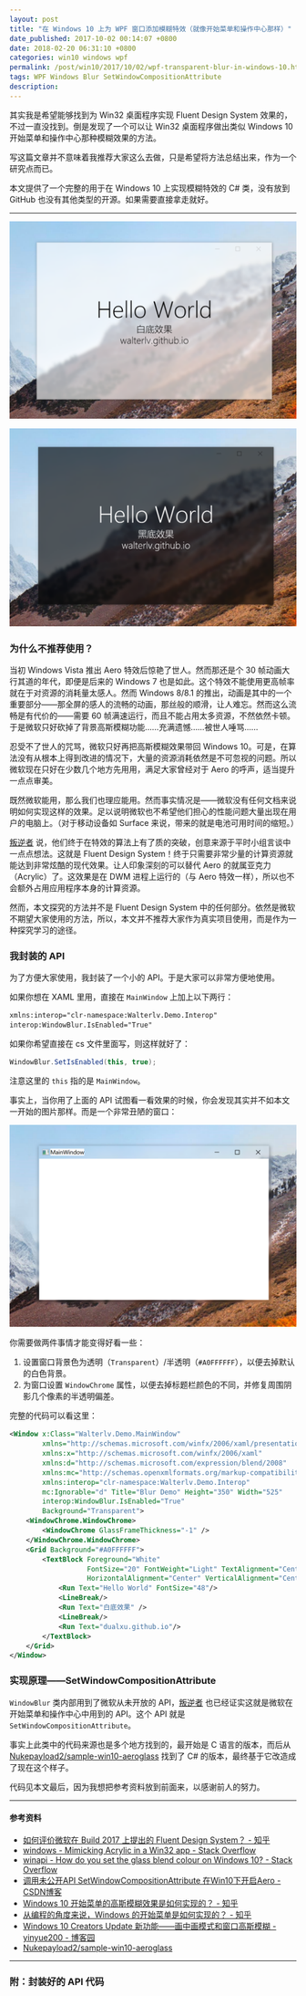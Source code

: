```yaml
---
layout: post
title: "在 Windows 10 上为 WPF 窗口添加模糊特效（就像开始菜单和操作中心那样）"
date_published: 2017-10-02 00:14:07 +0800
date: 2018-02-20 06:31:10 +0800
categories: win10 windows wpf
permalink: /post/win10/2017/10/02/wpf-transparent-blur-in-windows-10.html
tags: WPF Windows Blur SetWindowCompositionAttribute
description: 
---
```


其实我是希望能够找到为 Win32 桌面程序实现 Fluent Design System 效果的，不过一直没找到。倒是发现了一个可以让 Win32 桌面程序做出类似 Windows 10 开始菜单和操作中心那种模糊效果的方法。

写这篇文章并不意味着我推荐大家这么去做，只是希望将方法总结出来，作为一个研究点而已。

本文提供了一个完整的用于在 Windows 10 上实现模糊特效的 C# 类，没有放到 GitHub 也没有其他类型的开源。如果需要直接拿走就好。

---

![白底效果](/static/posts/2017-10-01-23-47-29.png)

![黑底效果](/static/posts/2017-10-01-23-49-15.png)

<p id="toc"></p>

### 为什么不推荐使用？

当初 Windows Vista 推出 Aero 特效后惊艳了世人。然而那还是个 30 帧动画大行其道的年代，即便是后来的 Windows 7 也是如此。这个特效不能使用更高帧率就在于对资源的消耗量太感人。然而 Windows 8/8.1 的推出，动画是其中的一个重要部分——那全屏的感人的流畅的动画，那丝般的顺滑，让人难忘。然而这么流畅是有代价的——需要 60 帧满速运行，而且不能占用太多资源，不然依然卡顿。于是微软只好砍掉了背景高斯模糊功能……充满遗憾……被世人唾骂……

忍受不了世人的咒骂，微软只好再把高斯模糊效果带回 Windows 10。可是，在算法没有从根本上得到改进的情况下，大量的资源消耗依然是不可忽视的问题。所以微软现在只好在少数几个地方先用用，满足大家曾经对于 Aero 的呼声，适当提升一点点审美。

既然微软能用，那么我们也理应能用。然而事实情况是——微软没有任何文档来说明如何实现这样的效果。足以说明微软也不希望他们担心的性能问题大量出现在用户的电脑上。（对于移动设备如 Surface 来说，带来的就是电池可用时间的缩短。）

[叛逆者](https://www.zhihu.com/people/minmin.gong/activities) 说，他们终于在特效的算法上有了质的突破，创意来源于平时小组言谈中一点点想法。这就是 Fluent Design System！终于只需要非常少量的计算资源就能达到非常炫酷的现代效果。让人印象深刻的可以替代 Aero 的就属亚克力（Acrylic）了。这效果是在 DWM 进程上运行的（与 Aero 特效一样），所以也不会额外占用应用程序本身的计算资源。

然而，本文探究的方法并不是 Fluent Design System 中的任何部分。依然是微软不期望大家使用的方法，所以，本文并不推荐大家作为真实项目使用，而是作为一种探究学习的途径。

### 我封装的 API

为了方便大家使用，我封装了一个小的 API。于是大家可以非常方便地使用。

如果你想在 XAML 里用，直接在 `MainWindow` 上加上以下两行：

```xml
xmlns:interop="clr-namespace:Walterlv.Demo.Interop"
interop:WindowBlur.IsEnabled="True"
```

如果你希望直接在 cs 文件里面写，则这样就好了：

```csharp
WindowBlur.SetIsEnabled(this, true);
```

注意这里的 `this` 指的是 `MainWindow`。

事实上，当你用了上面的 API 试图看一看效果的时候，你会发现其实并不如本文一开始的图片那样。而是一个非常丑陋的窗口：

![一开始的丑陋](/static/posts/2017-10-02-00-04-29.png)

你需要做两件事情才能变得好看一些：

1. 设置窗口背景色为透明（`Transparent`）/半透明（`#A0FFFFFF`），以便去掉默认的白色背景。
1. 为窗口设置 `WindowChrome` 属性，以便去掉标题栏颜色的不同，并修复周围阴影几个像素的半透明偏差。

完整的代码可以看这里：

```xml
<Window x:Class="Walterlv.Demo.MainWindow"
        xmlns="http://schemas.microsoft.com/winfx/2006/xaml/presentation"
        xmlns:x="http://schemas.microsoft.com/winfx/2006/xaml"
        xmlns:d="http://schemas.microsoft.com/expression/blend/2008"
        xmlns:mc="http://schemas.openxmlformats.org/markup-compatibility/2006"
        xmlns:interop="clr-namespace:Walterlv.Demo.Interop"
        mc:Ignorable="d" Title="Blur Demo" Height="350" Width="525"
        interop:WindowBlur.IsEnabled="True"
        Background="Transparent">
    <WindowChrome.WindowChrome>
        <WindowChrome GlassFrameThickness="-1" />
    </WindowChrome.WindowChrome>
    <Grid Background="#A0FFFFFF">
        <TextBlock Foreground="White"
                   FontSize="20" FontWeight="Light" TextAlignment="Center"
                   HorizontalAlignment="Center" VerticalAlignment="Center">
            <Run Text="Hello World" FontSize="48"/>
            <LineBreak/>
            <Run Text="白底效果" />
            <LineBreak/>
            <Run Text="dualxu.github.io"/>
        </TextBlock>
    </Grid>
</Window>
```

### 实现原理——SetWindowCompositionAttribute

`WindowBlur` 类内部用到了微软从未开放的 API，[叛逆者](https://www.zhihu.com/people/minmin.gong/activities) 也已经证实这就是微软在开始菜单和操作中心中用到的 API。这个 API 就是 `SetWindowCompositionAttribute`。

事实上此类中的代码来源也是多个地方找到的，最开始是 C 语言的版本，而后从 [Nukepayload2/sample-win10-aeroglass](https://github.com/Nukepayload2/sample-win10-aeroglass) 找到了 C# 的版本，最终基于它改造成了现在这个样子。

代码见本文最后，因为我想把参考资料放到前面来，以感谢前人的努力。

---

#### 参考资料
- [如何评价微软在 Build 2017 上提出的 Fluent Design System？ - 知乎](https://www.zhihu.com/question/59724483/answer/168191216?utm_medium=social&utm_source=wechat_session)
- [windows - Mimicking Acrylic in a Win32 app - Stack Overflow](https://stackoverflow.com/questions/44000217/mimicking-acrylic-in-a-win32-app)
- [winapi - How do you set the glass blend colour on Windows 10? - Stack Overflow](https://stackoverflow.com/questions/32724187/how-do-you-set-the-glass-blend-colour-on-windows-10)
- [调用未公开API SetWindowCompositionAttribute 在Win10下开启Aero - CSDN博客](http://blog.csdn.net/ysc3839/article/details/50451064)
- [Windows 10 开始菜单的高斯模糊效果是如何实现的？ - 知乎](https://www.zhihu.com/question/54147239)
- [从编程的角度来说，Windows 的开始菜单是如何实现的？ - 知乎](https://www.zhihu.com/question/53157092/answer/133772272?utm_source=qq&utm_medium=social)
- [Windows 10 Creators Update 新功能——画中画模式和窗口高斯模糊 - yinyue200 - 博客园](http://www.cnblogs.com/yinyue200/p/6623307.html)
- [Nukepayload2/sample-win10-aeroglass](https://github.com/Nukepayload2/sample-win10-aeroglass)

---

### 附：封装好的 API 代码

<script src="https://gist.github.com/dualxu/752669f389978440d344941a5fcd5b00.js"></script>
